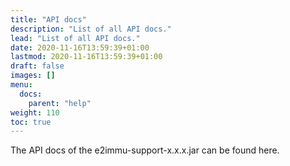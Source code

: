 ```yaml
---
title: "API docs"
description: "List of all API docs."
lead: "List of all API docs."
date: 2020-11-16T13:59:39+01:00
lastmod: 2020-11-16T13:59:39+01:00
draft: false
images: []
menu:
  docs:
    parent: "help"
weight: 110
toc: true
---
```


The API docs of the e2immu-support-x.x.x.jar can be found here.
